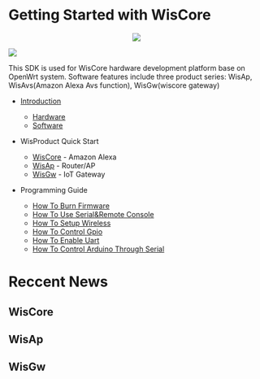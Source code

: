 # Getting Started with WisCore
<div align=center><img src="https://github.com/RAKWireless/wiscore/raw/master/img/inf_reg_wiscore.png"/></div>

![](https://github.com/RAKWireless/wiscore/raw/master/img/inf_reg_pic1.png)

This SDK is used for WisCore hardware development platform base on OpenWrt system. Software features include three product series: WisAp, WisAvs(Amazon Alexa Avs function), WisGw(wiscore gateway)

* [Introduction](Introduction.md)
  * [Hardware](Introduction.md#hardware)
  * [Software](Introduction.md#software) 

* WisProduct Quick Start
  * [WisCore](../../wiki/WisCore) - Amazon Alexa
  * [WisAp](../../wiki/WisAp) - Router/AP
  * [WisGw](../../wiki/WisHgw) - IoT Gateway


* Programming Guide 
 	- [How To Burn Firmware](https://github.com/RAKWireless/wiscore/wiki/Burn-firmware-to-MT762x-Board)
	- [How To Use Serial&Remote Console](https://github.com/RAKWireless/wiscore/wiki/Access-serial-console)
	- [How To Setup Wireless](https://github.com/RAKWireless/wiscore/wiki/Setup-Wireless)
	- [How To Control Gpio](https://github.com/RAKWireless/wiscore/wiki/Control-Gpio)
	- [How To Enable Uart](https://github.com/RAKWireless/WisCore/wiki/Introduce-uart)
	- [How To Control Arduino Through Serial](https://github.com/RAKWireless/wiscore/wiki/Control-Arduino-Through-Serial)


# Reccent News

## WisCore


## WisAp


## WisGw

